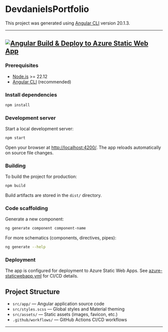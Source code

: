 
# DevdanielsPortfolio

This project was generated using [Angular CLI](https://github.com/angular/angular-cli) version 20.1.3.

---
[![Angular Build & Deploy to Azure Static Web App](https://github.com/devdanielsun/devdaniels-portfolio/actions/workflows/azure-staticwebapp.yml/badge.svg)](https://github.com/devdanielsun/devdaniels-portfolio/actions/workflows/azure-staticwebapp.yml)
---

### Prerequisites

- [Node.js](https://nodejs.org/) >= 22.12
- [Angular CLI](https://angular.dev/tools/cli) (recommended)

### Install dependencies

```bash
npm install
```

### Development server

Start a local development server:

```bash
npm start
```

Open your browser at [http://localhost:4200/](http://localhost:4200/). The app reloads automatically on source file changes.

### Building

To build the project for production:

```bash
npm build
```

Build artifacts are stored in the `dist/` directory.

### Code scaffolding

Generate a new component:

```bash
ng generate component component-name
```

For more schematics (components, directives, pipes):

```bash
ng generate --help
```

### Deployment

The app is configured for deployment to Azure Static Web Apps. See [azure-staticwebapp.yml](.github/workflows/azure-staticwebapp.yml) for CI/CD details.

## Project Structure

- `src/app/` — Angular application source code
- `src/styles.scss` — Global styles and Material theming
- `src/assets/` — Static assets (images, favicon, etc.)
- `.github/workflows/` — GitHub Actions CI/CD workflows

---
